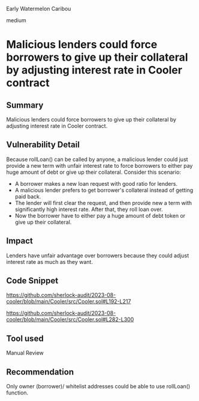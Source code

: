 Early Watermelon Caribou

medium

# Malicious lenders could force borrowers to give up their collateral by adjusting interest rate in Cooler contract
## Summary
Malicious lenders could force borrowers to give up their collateral by adjusting interest rate in Cooler contract.
## Vulnerability Detail
Because rollLoan() can be called by anyone, a malicious lender could just provide a new term with unfair interest rate to force borrowers to either pay huge amount of debt or give up their collateral.
Consider this scenario:
- A borrower makes a new loan request with good ratio for lenders.
- A malicious lender prefers to get borrower's collateral instead of getting paid back.
- The lender will first clear the request, and then provide new a term with significantly high interest rate. After that, they roll loan over.
- Now the borrower have to either pay a huge amount of debt token or give up their collateral.
## Impact
Lenders have unfair advantage over borrowers because they could adjust interest rate as much as they want.
## Code Snippet
https://github.com/sherlock-audit/2023-08-cooler/blob/main/Cooler/src/Cooler.sol#L192-L217

https://github.com/sherlock-audit/2023-08-cooler/blob/main/Cooler/src/Cooler.sol#L282-L300
## Tool used

Manual Review

## Recommendation
Only owner (borrower)/ whitelist addresses could be able to use rollLoan() function.